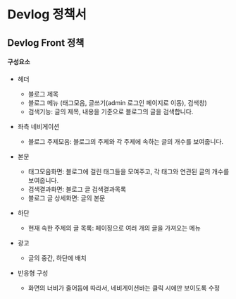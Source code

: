 # Devlog 정책서

## Devlog Front 정책

#### 구성요소

- 헤더
  - 블로그 제목
  - 블로그 메뉴 (태그모음, 글쓰기(admin 로그인 페이지로 이동), 검색창)
  - 검색기능: 글의 제목, 내용을 기준으로 블로그의 글을 검색합니다.
- 좌측 네비게이션
  - 블로그 주제모음: 블로그의 주제와 각 주제에 속하는 글의 개수를 보여줍니다.

- 본문
  - 태그모음화면: 블로그에 걸린 태그들을 모여주고, 각 태그와 연관된 글의 개수를 보여줍니다.
  - 검색결과화면: 블로그 글 검색결과목록
  - 블로그 글 상세화면: 글의 본문

- 하단
  - 현재 속한 주제의 글 목록: 페이징으로 여러 개의 글을 가져오는 메뉴

- 광고
  - 글의 중간, 하단에 배치
- 반응형 구성
  - 화면의 너비가 줄어듬에 따라서, 네비게이션바는 클릭 시에만 보이도록 수정